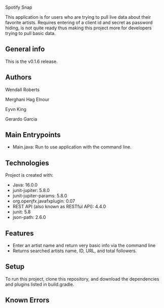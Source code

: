 Spotify Snap

This application is for users who are trying to pull live data about their favorite artists. Requires entering of a client id and secret as password hiding, is not quite ready thus making this project more for developers trying to pull basic data.

## General info
This is the v0.1.6 release.

## Authors
Wendall Roberts 

Merghani Hag Elnour

Eyvn King

Gerardo Garcia

## Main Entrypoints
* Main.java: Run to use application with the command line.

## Technologies
Project is created with:
* Java: 16.0.0
* junit-jupiter: 5.8.0
* junit-jupiter-params: 5.8.0
* org.openjfx.javafxplugin: 0.07
* REST API (also known as RESTful API): 4.4.0
* junit: 5.8
* json-path: 2.6.0

## Features
* Enter an artist name and return very basic info via the command line
* Returns searched artists name, ID, URL, and total followers.

## Setup
To run this project, clone this repository, and download the dependencies and plugins listed in build.gradle.

## Known Errors

